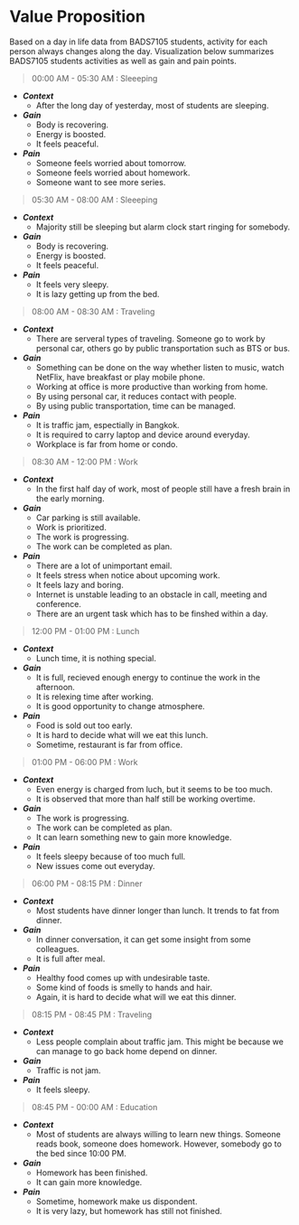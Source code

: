 # Value Proposition

Based on a day in life data from BADS7105 students, activity for each person always changes along the day. Visualization below summarizes BADS7105 students activities as well as gain and pain points.



> 00:00 AM - 05:30 AM : Sleeeping
- ***Context***
  - After the long day of yesterday, most of students are sleeping.
- ***Gain***
  - Body is recovering.
  - Energy is boosted.
  - It feels peaceful.
- ***Pain***
  - Someone feels worried about tomorrow.
  - Someone feels worried about homework.
  - Someone want to see more series.

> 05:30 AM - 08:00 AM : Sleeeping
- ***Context***
  - Majority still be sleeping but alarm clock start ringing for somebody.
- ***Gain***
  - Body is recovering.
  - Energy is boosted.
  - It feels peaceful.
- ***Pain***
  - It feels very sleepy.
  - It is lazy getting up from the bed.

> 08:00 AM - 08:30 AM : Traveling
- ***Context***
  - There are serveral types of traveling. Someone go to work by personal car, others go by public transportation such as BTS or bus.
- ***Gain***
  - Something can be done on the way whether listen to music, watch NetFlix, have breakfast or play mobile phone.
  - Working at office is more productive than working from home.
  - By using personal car, it reduces contact with people.
  - By using public transportation, time can be managed.
- ***Pain***
  - It is traffic jam, espectially in Bangkok.
  - It is required to carry laptop and device around everyday.
  - Workplace is far from home or condo.

> 08:30 AM - 12:00 PM : Work
- ***Context***
  - In the first half day of work, most of people still have a fresh brain in the early morning.
- ***Gain***
  - Car parking is still available.
  - Work is prioritized.
  - The work is progressing.
  - The work can be completed as plan.
- ***Pain***
  - There are a lot of unimportant email.
  - It feels stress when notice about upcoming work.
  - It feels lazy and boring.
  - Internet is unstable leading to an obstacle in call, meeting and conference.
  - There are an urgent task which has to be finshed within a day.

> 12:00 PM - 01:00 PM : Lunch
- ***Context***
  - Lunch time, it is nothing special.
- ***Gain***
  - It is full, recieved enough energy to continue the work in the afternoon.
  - It is relexing time after working.
  - It is good opportunity to change atmosphere.
- ***Pain***
  - Food is sold out too early.
  - It is hard to decide what will we eat this lunch.
  - Sometime, restaurant is far from office.

> 01:00 PM - 06:00 PM : Work
- ***Context***
  - Even energy is charged from luch, but it seems to be too much.
  - It is observed that more than half still be working overtime.
- ***Gain***
  - The work is progressing.
  - The work can be completed as plan.
  - It can learn something new to gain more knowledge.
- ***Pain***
  - It feels sleepy because of too much full.
  - New issues come out everyday.

> 06:00 PM - 08:15 PM : Dinner
- ***Context***
  - Most students have dinner longer than lunch. It trends to fat from dinner.
- ***Gain***
  - In dinner conversation, it can get some insight from some colleagues.
  - It is full after meal.
- ***Pain***
  - Healthy food comes up with undesirable taste.
  - Some kind of foods is smelly to hands and hair.
  - Again, it is hard to decide what will we eat this dinner.

> 08:15 PM - 08:45 PM : Traveling
- ***Context***
  - Less people complain about traffic jam. This might be because we can manage to go back home depend on dinner.
- ***Gain***
  - Traffic is not jam.
- ***Pain***
  - It feels sleepy.

> 08:45 PM - 00:00 AM : Education
- ***Context***
  - Most of students are always willing to learn new things. Someone reads book, someone does homework. However, somebody go to the bed since 10:00 PM.
- ***Gain***
  - Homework has been finished.
  - It can gain more knowledge.
- ***Pain***
  - Sometime, homework make us dispondent.
  - It is very lazy, but homework has still not finished.

